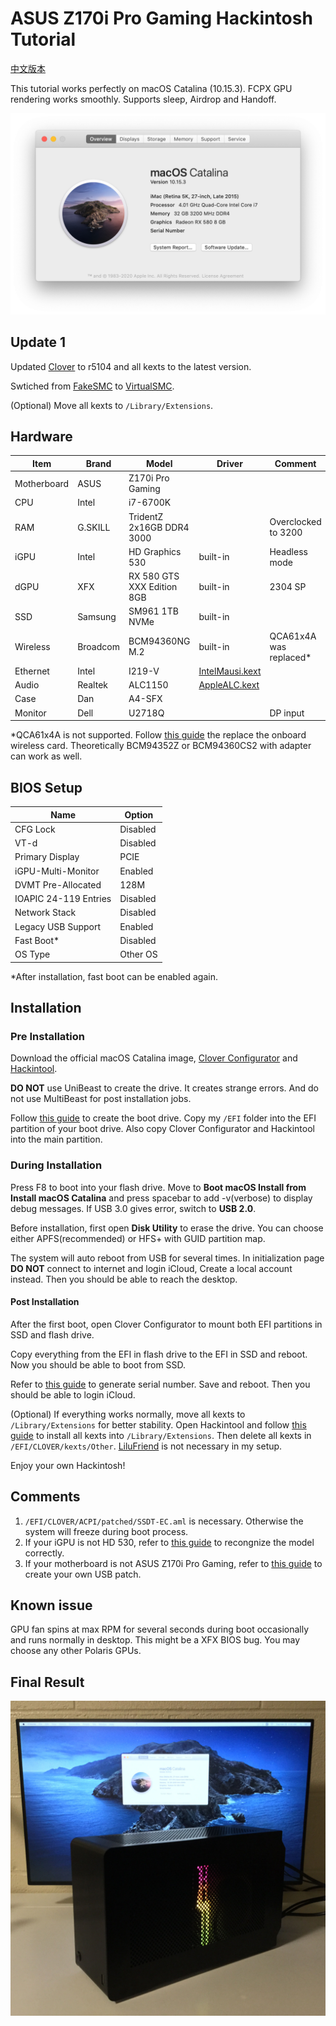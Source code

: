 # ASUS Z170i Pro Gaming Hackintosh Tutorial
[中文版本](README_zh-cn.md)

This tutorial works perfectly on macOS Catalina (10.15.3). FCPX GPU rendering works smoothly. Supports sleep, Airdrop and Handoff. 

![image](Screenshot_en-us.png)

## Update 1
Updated [Clover](https://github.com/CloverHackyColor/CloverBootloader) to r5104 and all kexts to the latest version.

Swtiched from [FakeSMC](https://github.com/RehabMan/OS-X-FakeSMC-kozlek) to [VirtualSMC](https://github.com/acidanthera/VirtualSMC).

(Optional) Move all kexts to `/Library/Extensions`.

## Hardware
| Item | Brand | Model | Driver | Comment |
|-----|-----|-----|-----|-----|
| Motherboard | ASUS | Z170i Pro Gaming | | |
| CPU | Intel | i7-6700K | | |
| RAM | G.SKILL | TridentZ 2x16GB DDR4 3000 | | Overclocked to 3200 |
| iGPU | Intel | HD Graphics 530 | built-in | Headless mode |
| dGPU | XFX | RX 580 GTS XXX Edition 8GB | built-in | 2304 SP |
| SSD | Samsung | SM961 1TB NVMe | built-in | |
| Wireless | Broadcom | BCM94360NG M.2 | built-in | QCA61x4A was replaced* |
| Ethernet | Intel | I219-V | [IntelMausi.kext](https://github.com/acidanthera/IntelMausi) | |
| Audio | Realtek | ALC1150 | [AppleALC.kext](https://github.com/acidanthera/AppleALC) | |
| Case | Dan | A4-SFX | | |
| Monitor | Dell | U2718Q | | DP input |

*QCA61x4A is not supported. Follow [this guide](https://www.tonymacx86.com/threads/bcm94352z-installed-on-asus-z170i-pro-gaming-wifi-and-bt.191274) the replace the onboard wireless card. Theoretically BCM94352Z or BCM94360CS2 with adapter can work as well.
## BIOS Setup
| Name | Option |
| --- | --- |
| CFG Lock | Disabled |
| VT-d | Disabled |
| Primary Display | PCIE |
| iGPU-Multi-Monitor | Enabled |
| DVMT Pre-Allocated | 128M |
| IOAPIC 24-119 Entries | Disabled |
| Network Stack | Disabled |
| Legacy USB Support| Enabled |
| Fast Boot* | Disabled |
| OS Type | Other OS |

*After installation, fast boot can be enabled again.
## Installation
### Pre Installation
Download the official macOS Catalina image, [Clover Configurator](https://mackie100projects.altervista.org/download-clover-configurator/) and [Hackintool](https://github.com/headkaze/Hackintool).

**DO NOT** use UniBeast to create the drive. It creates strange errors. And do not use MultiBeast for post installation jobs.

Follow [this guide](https://hackintosher.com/guides/how-to-make-a-macos-10-15-catalina-flash-drive-installer/) to create the boot drive. Copy my `/EFI` folder into the EFI partition of your boot drive. Also copy Clover Configurator and Hackintool into the main partition.

### During Installation 
Press F8 to boot into your flash drive. Move to **Boot macOS Install from Install macOS Catalina** and press spacebar to add -v(verbose) to display debug messages. If USB 3.0 gives error, switch to **USB 2.0**.

Before installation, first open **Disk Utility** to erase the drive. You can choose either APFS(recommended) or HFS+ with GUID partition map.

The system will auto reboot from USB for several times. In initialization page **DO NOT** connect to internet and login iCloud, Create a local account instead. Then you should be able to reach the desktop.

#### Post Installation
After the first boot, open Clover Configurator to mount both EFI partitions in SSD and flash drive.

Copy everything from the EFI in flash drive to the EFI in SSD and reboot. Now you should be able to boot from SSD.

Refer to [this guide](https://hackintosher.com/forums/thread/generate-your-own-hackintosh-serial-number-board-serial-number-uuid-mlb-rom-in-clover.306) to generate serial number. Save and reboot. Then you should be able to login iCloud.

(Optional) If everything works normally, move all kexts to `/Library/Extensions` for better stability. Open Hackintool and follow [this guide](https://www.tonymacx86.com/threads/guide-installing-3rd-party-kexts-el-capitan-sierra-high-sierra-mojave-catalina.268964) to install all kexts into `/Library/Extensions`. Then delete all kexts in `/EFI/CLOVER/kexts/Other`. [LiluFriend](https://github.com/PMheart/LiluFriend) is not necessary in my setup.

Enjoy your own Hackintosh!

## Comments
1. `/EFI/CLOVER/ACPI/patched/SSDT-EC.aml` is necessary. Otherwise the system will freeze during boot process.
2. If your iGPU is not HD 530, refer to [this guide](https://www.tonymacx86.com/threads/an-idiots-guide-to-lilu-and-its-plug-ins.260063/#Headless) to recongnize the model correctly.
3. If your motherboard is not ASUS Z170i Pro Gaming, refer to [this guide](https://www.tonymacx86.com/threads/the-new-beginners-guide-to-usb-port-configuration.286553) to create your own USB patch.

## Known issue
GPU fan spins at max RPM for several seconds during boot occasionally and runs normally in desktop. This might be a XFX BIOS bug. You may choose any other Polaris GPUs.

## Final Result
![image](Final.JPG)
